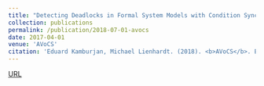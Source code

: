```yaml
---
title: "Detecting Deadlocks in Formal System Models with Condition Synchronization"
collection: publications
permalink: /publication/2018-07-01-avocs
date: 2017-04-01
venue: 'AVoCS'
citation: 'Eduard Kamburjan, Michael Lienhardt. (2018). <b>AVoCS</b>. Electron. Commun. Eur. Assoc. Softw. Sci. Technol. (76)'
---
```


[URL](10.14279/tuj.eceasst.76.1070)

